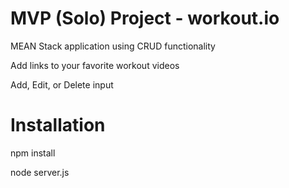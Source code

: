 
# MVP (Solo) Project - workout.io
MEAN Stack application using CRUD functionality

Add links to your favorite workout videos

Add, Edit, or Delete input

# Installation
npm install

node server.js
